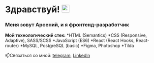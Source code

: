 # Здравствуй! <img src="https://giphy.com/embed/Vhd10uVrDjMhAG7IyV" width="25px" />
  
### Меня зовут Арсений, и я фронтенд-разработчик

**Мой технологический стек:**
*HTML (Semantics)
*CSS (Responsive, Adaptive), SASS/SCSS
*JavaScript (ES6)
*React (React Hooks, React-router)
*MySQL, PostgreSQL (basic)
*Figma, Photoshop
*Tilda 

📫Связаться со мной: [telegram](https://t.me/arseniy_punko), [LinkedIn](https://www.linkedin.com/in/arseniy-punko/)

<!--
**Bloodw1n/Bloodw1n** is a ✨ _special_ ✨ repository because its `README.md` (this file) appears on your GitHub profile.

Here are some ideas to get you started:

- 🔭 I’m currently working on ...
- 🌱 I’m currently learning ...
- 👯 I’m looking to collaborate on ...
- 🤔 I’m looking for help with ...
- 💬 Ask me about ...
- 📫 How to reach me: ...
- 😄 Pronouns: ...
- ⚡ Fun fact: ...
-->
